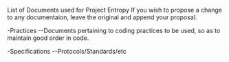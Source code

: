 List of Documents used for Project Entropy
If you wish to propose a change to any documentaion, leave the original and append your proposal.

-Practices
--Documents pertaining to coding practices to be used, so as to maintain good order in code.

-Specifications
--Protocols/Standards/etc